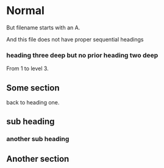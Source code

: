 # Normal

But filename starts with an A.

And this file does not have proper sequential headings

### heading three deep but no prior heading two deep

From 1 to level 3.

## Some section

back to heading one.

## sub heading

### another sub heading

## Another section

